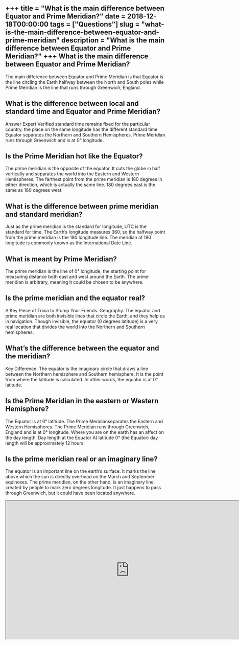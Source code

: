 +++
title = "What is the main difference between Equator and Prime Meridian?"
date = 2018-12-18T00:00:00
tags = ["Questions"]
slug = "what-is-the-main-difference-between-equator-and-prime-meridian"
description = "What is the main difference between Equator and Prime Meridian?"
+++
What is the main difference between Equator and Prime Meridian?
---------------------------------------------------------------

The main difference between Equator and Prime Meridian is that Equator is the line circling the Earth halfway between the North and South poles while Prime Meridian is the line that runs through Greenwich, England.

What is the difference between local and standard time and Equator and Prime Meridian?
--------------------------------------------------------------------------------------

Answer Expert Verified standard time remains fixed for the particular country. the place on the same longitude has the different standard time. Equator separates the Northern and Southern Hemispheres. Prime Meridian runs through Greenwich and is at 0° longitude.

Is the Prime Meridian hot like the Equator?
-------------------------------------------

The prime meridian is the opposite of the equator. It cuts the globe in half vertically and separates the world into the Eastern and Western Hemispheres. The farthest point from the prime meridian is 180 degrees in either direction, which is actually the same line. 180 degrees east is the same as 180 degrees west.

What is the difference between prime meridian and standard meridian?
--------------------------------------------------------------------

Just as the prime meridian is the standard for longitude, UTC is the standard for time. The Earth’s longitude measures 360, so the halfway point from the prime meridian is the 180 longitude line. The meridian at 180 longitude is commonly known as the International Date Line.

What is meant by Prime Meridian?
--------------------------------

The prime meridian is the line of 0° longitude, the starting point for measuring distance both east and west around the Earth. The prime meridian is arbitrary, meaning it could be chosen to be anywhere.

Is the prime meridian and the equator real?
-------------------------------------------

A Key Piece of Trivia to Stump Your Friends. Geography. The equator and prime meridian are both invisible lines that circle the Earth, and they help us in navigation. Though invisible, the equator (0 degrees latitude) is a very real location that divides the world into the Northern and Southern hemispheres.

What’s the difference between the equator and the meridian?
-----------------------------------------------------------

Key Difference: The equator is the imaginary circle that draws a line between the Northern hemisphere and Southern hemisphere. It is the point from where the latitude is calculated. In other words, the equator is at 0° latitude.

Is the Prime Meridian in the eastern or Western Hemisphere?
-----------------------------------------------------------

The Equator is at 0° latitude. The Prime Meridianseparates the Eastern and Western Hemispheres. The Prime Meridian runs through Greenwich, England and is at 0° longitude. Where you are on the earth has an affect on the day length. Day length at the Equator At latitude 0° (the Equator) day length will be approximately 12 hours.

Is the prime meridian real or an imaginary line?
------------------------------------------------

The equator is an important line on the earth’s surface. It marks the line above which the sun is directly overhead on the March and September equinoxes. The prime meridian, on the other hand, is an imaginary line, created by people to mark zero degrees longitude. It just happens to pass through Greenwich, but it could have been located anywhere.

<iframe allow="accelerometer; autoplay; clipboard-write; encrypted-media; gyroscope; picture-in-picture" allowfullscreen="" class="__youtube_prefs__  epyt-is-override  no-lazyload" data-no-lazy="1" data-origheight="433" data-origwidth="770" data-skipgform_ajax_framebjll="" height="433" id="_ytid_66129" loading="lazy" src="https://www.youtube.com/embed/kKxKgSGoEbE?enablejsapi=1&autoplay=0&cc_load_policy=0&cc_lang_pref=&iv_load_policy=1&loop=0&modestbranding=0&rel=1&fs=1&playsinline=0&autohide=2&theme=dark&color=red&controls=1&" title="YouTube player" width="770"></iframe>